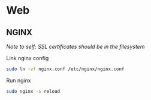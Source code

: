 # Web

## NGINX

_Note to self: SSL certificates should be in the filesystem_

Link nginx config

```sh
sudo ln -vf nginx.conf /etc/nginx/nginx.conf
```

Run nginx

```sh
sudo nginx -s reload
```

